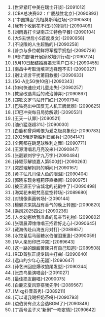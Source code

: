 
1. [世界紧盯中美在瑞士开谈]-[2091012]
1. [CBA总决赛G2：广厦战胜北京]-[2090893]
1. [“中国排面”亮相莫斯科红场]-[2090580]
1. [我有个收到花不扫兴的妈妈]-[2090409]
1. [刘雨鑫打卡湖南芷江特色早餐]-[2090104]
1. [大S去世后小S首度发文]-[2090958]
1. [不设限的人生超酷的]-[2090258]
1. [普京与多位朝鲜将军握手拥抱]-[2090729]
1. [6部门部署开展家政培训行动]-[2090724]
1. [5月10日起结婚离婚无需户口本]-[2090455]
1. [南昌中考取消填空选择题不实]-[2090027]
1. [别让谣言干扰莆田救援]-[2090633]
1. [5G-A比5G快10倍]-[2090343]
1. [如何快速应对儿童走失]-[2090257]
1. [教皇改选背后的政治博弈]-[2090867]
1. [郑钦文罗马站开门红]-[2090794]
1. [巴铁亮出中国反无人机王牌武器]-[2090625]
1. [印巴冲突每日局势解读]-[2090531]
1. [王天一认罪]-[2090521]
1. [油价猛涨超3%]-[2090030]
1. [白鹿和曾舜晞恨为爱之极具象化]-[2090783]
1. [2025俄罗斯胜利日阅兵]-[2084147]
1. [全网都在跳足球胜利之舞]-[2090771]
1. [王源清唱若月亮没来]-[2090847]
1. [张靓颖刘宇宁九万字]-[2090484]
1. [孙颖莎解锁嘉人第500封]-[2090263]
1. [突然理解妈妈的瞬间]-[2090167]
1. [黄子弘凡肖俊人鱼的眼泪]-[2090404]
1. [郭晓东现身程莉莎直播间]-[2090975]
1. [被王源王宇宙城北的花戳中了]-[2090498]
1. [海棠花未眠梵高星空转场]-[2089680]
1. [对镜像素画转场]-[2090144]
1. [檀健次来挑战有香气的晚上转圈]-[2090820]
1. [乘风2025四公]-[2090236]
1. [人类幼崽给我准备的母亲节礼物]-[2090802]
1. [张碧晨谭维维唱王招君好走心]-[2090645]
1. [藏海传赴山海五月对打]-[2089857]
1. [水饺皇后马丽糖水伯催泪重逢]-[2090059]
1. [华人亲历印巴冲突]-[2089643]
1. [这一路的酸甜苦辣只有自己知道]-[2089508]
1. [RED首张正规专辑主打曲]-[2090640]
1. [远山的少年心无疆]-[2090647]
1. [孙艺洲回应爆改狼尾发型]-[2090244]
1. [张杰鸟巢演唱会]-[2091027]
1. [最佳损友翻唱]-[2090075]
1. [白鹿恋夏风穿搭我先学]-[2089567]
1. [Mlxg抖音首秀]-[2089211]
1. [可以请我喝杯奶茶吗]-[2090793]
1. [边伯贤有点太会选BGM了]-[2090849]
1. [丁禹兮孟子义“新剧”一吻定情]-[2090642]